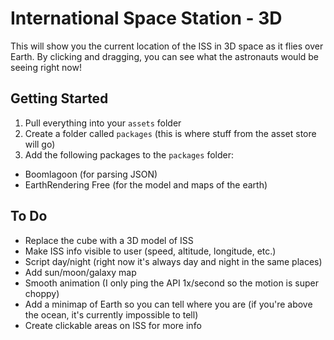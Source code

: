 # International Space Station - 3D

This will show you the current location of the ISS in 3D space as it flies over Earth. By clicking and dragging, you can see what the astronauts would be seeing right now!

## Getting Started

1. Pull everything into your `assets` folder
2. Create a folder called `packages` (this is where stuff from the asset store will go)
3. Add the following packages to the `packages` folder: 
  - Boomlagoon (for parsing JSON)
  - EarthRendering Free (for the model and maps of the earth)
  
## To Do
- Replace the cube with a 3D model of ISS
- Make ISS info visible to user (speed, altitude, longitude, etc.)
- Script day/night (right now it's always day and night in the same places)
- Add sun/moon/galaxy map
- Smooth animation (I only ping the API 1x/second so the motion is super choppy)
- Add a minimap of Earth so you can tell where you are (if you're above the ocean, it's currently impossible to tell)
- Create clickable areas on ISS for more info
